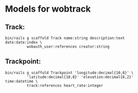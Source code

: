 Models for wobtrack
===================

Track:
------

    bin/rails g scaffold Track name:string description:text date:date:index \
              wobauth_user:references creator:string

Trackpoint:
-----------

    bin/rails g scaffold Trackpoint 'longitude:decimal{10,8}' \
              'latitude:decimal{10,8}' 'elevation:decimal{8,2}' time:datetime \
              track:references heart_rate:integer
